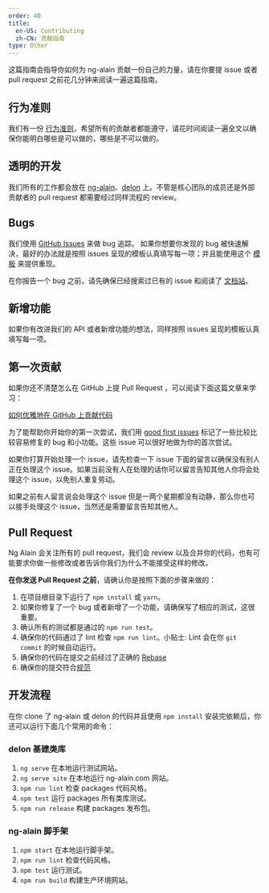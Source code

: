 ```yaml
---
order: 40
title:
  en-US: Contributing
  zh-CN: 贡献指南
type: Other
---
```


这篇指南会指导你如何为 ng-alain 贡献一份自己的力量，请在你要提 issue 或者 pull request 之前花几分钟来阅读一遍这篇指南。

## 行为准则

我们有一份 [行为准则](https://github.com/cipchk/delon/blob/master/CODE_OF_CONDUCT.md)，希望所有的贡献者都能遵守，请花时间阅读一遍全文以确保你能明白哪些是可以做的，哪些是不可以做的。

## 透明的开发

我们所有的工作都会放在 [ng-alain](https://github.com/cipchk/ng-alain)、[delon](https://github.com/cipchk/delon) 上。不管是核心团队的成员还是外部贡献者的 pull request 都需要经过同样流程的 review。

## Bugs

我们使用 [GitHub Issues](https://github.com/cipchk/ng-alain/issues) 来做 bug 追踪。 如果你想要你发现的 bug 被快速解决，最好的办法就是按照 issues 呈现的模板认真填写每一项；并且能使用这个 [模板](https://stackblitz.com/edit/ng-alain-setup) 来提供重现。

在你报告一个 bug 之前，请先确保已经搜索过已有的 issue 和阅读了 [文档站](https://ng-alain.com/)。

## 新增功能

如果你有改进我们的 API 或者新增功能的想法，同样按照 issues 呈现的模板认真填写每一项。

## 第一次贡献

如果你还不清楚怎么在 GitHub 上提 Pull Request ，可以阅读下面这篇文章来学习：

[如何优雅地在 GitHub 上贡献代码](https://segmentfault.com/a/1190000000736629)

为了能帮助你开始你的第一次尝试，我们用 [good first issues](https://github.com/cipchk/ng-alain/issues?q=is%3Aissue+is%3Aopen+label%3A%22good+first+issue%22) 标记了一些比较比较容易修复的 bug 和小功能。这些 issue 可以很好地做为你的首次尝试。

如果你打算开始处理一个 issue，请先检查一下 issue 下面的留言以确保没有别人正在处理这个 issue。如果当前没有人在处理的话你可以留言告知其他人你将会处理这个 issue，以免别人重复劳动。

如果之前有人留言说会处理这个 issue 但是一两个星期都没有动静，那么你也可以接手处理这个 issue，当然还是需要留言告知其他人。

## Pull Request

Ng Alain 会关注所有的 pull request，我们会 review 以及合并你的代码，也有可能要求你做一些修改或者告诉你我们为什么不能接受这样的修改。

**在你发送 Pull Request 之前**，请确认你是按照下面的步骤来做的：

1. 在项目根目录下运行了 `npm install` 或 `yarn`。
2. 如果你修复了一个 bug 或者新增了一个功能，请确保写了相应的测试，这很重要。
3. 确认所有的测试都是通过的 `npm run test`。
4. 确保你的代码通过了 lint 检查 `npm run lint`。小贴士: Lint 会在你 `git commit` 的时候自动运行。
5. 确保你的代码在提交之前经过了正确的 [Rebase](https://www.digitalocean.com/community/tutorials/how-to-rebase-and-update-a-pull-request)
6. 确保你的提交符合[规范](https://github.com/cipchk/delon/blob/master/CONTRIBUTING.md#-commit-message-guidelines)

## 开发流程

在你 clone 了 ng-alain 或 delon 的代码并且使用 `npm install` 安装完依赖后，你还可以运行下面几个常用的命令：

### delon 基建类库

1. `ng serve` 在本地运行测试网站。
2. `ng serve site` 在本地运行 ng-alain.com 网站。
3. `npm run lint` 检查 packages 代码风格。
4. `npm test` 运行 packages 所有类库测试。
5. `npm run release` 构建 packages 发布包。

### ng-alain 脚手架

1. `npm start` 在本地运行脚手架。
2. `npm run lint` 检查代码风格。
3. `npm test` 运行测试。
4. `npm run build` 构建生产环境网站。

